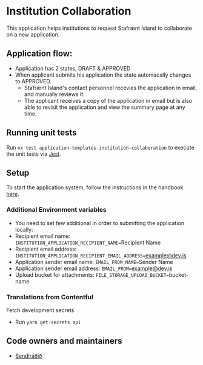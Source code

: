 # Institution Collaboration

This application helps institutions to request Stafrænt Ísland to collaborate on a new application.

## Application flow:

- Application has 2 states, DRAFT & APPROVED
- When applicant submits his application the state automacally changes to APPROVED.
  - Stafrænt Ísland's contact personnel recevies the application in email, and manually reviews it.
  - The applicant receives a copy of the application in email but is also able to revisit the application and view the summary page at any time.

## Running unit tests

Run `nx test application-templates-institution-collaboration` to execute the unit tests via [Jest](https://jestjs.io).

## Setup

To start the application system, follow the instructions in the handbook [here](../../../../apps/application-system/README.md).

### Additional Environment variables

- You need to set few additional in order to submitting the application locally:
- Recipient email name: `INSTITUTION_APPLICATION_RECIPIENT_NAME=`Recipient Name
- Recipient email address: `INSTITUTION_APPLICATION_RECIPIENT_EMAIL_ADDRESS=`example@dev.is
- Application sender email name: `EMAIL_FROM_NAME=`Sender Name
- Application sender email address: `EMAIL_FROM=`example@dev.is
- Upload bucket for attachments: `FILE_STORAGE_UPLOAD_BUCKET=`bucket-name

### Translations from Contentful

Fetch development secrets

- Run `yarn get-secrets api`

## Code owners and maintainers

- [Sendiráðið](https://github.com/orgs/island-is/teams/sendiradid)
